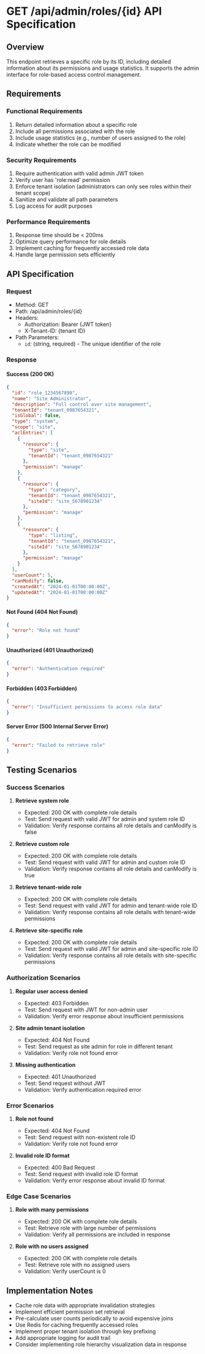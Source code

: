 # GET /api/admin/roles/{id} API Specification

## Overview

This endpoint retrieves a specific role by its ID, including detailed information about its permissions and usage statistics. It supports the admin interface for role-based access control management.

## Requirements

### Functional Requirements

1. Return detailed information about a specific role
2. Include all permissions associated with the role
3. Include usage statistics (e.g., number of users assigned to the role)
4. Indicate whether the role can be modified

### Security Requirements

1. Require authentication with valid admin JWT token
2. Verify user has 'role:read' permission
3. Enforce tenant isolation (administrators can only see roles within their tenant scope)
4. Sanitize and validate all path parameters
5. Log access for audit purposes

### Performance Requirements

1. Response time should be < 200ms
2. Optimize query performance for role details
3. Implement caching for frequently accessed role data
4. Handle large permission sets efficiently

## API Specification

### Request

- Method: GET
- Path: /api/admin/roles/{id}
- Headers:
  - Authorization: Bearer {JWT token}
  - X-Tenant-ID: {tenant ID}
- Path Parameters:
  - `id`: (string, required) - The unique identifier of the role

### Response

#### Success (200 OK)

```json
{
  "id": "role_1234567890",
  "name": "Site Administrator",
  "description": "Full control over site management",
  "tenantId": "tenant_0987654321",
  "isGlobal": false,
  "type": "system",
  "scope": "site",
  "aclEntries": [
    {
      "resource": {
        "type": "site",
        "tenantId": "tenant_0987654321"
      },
      "permission": "manage"
    },
    {
      "resource": {
        "type": "category",
        "tenantId": "tenant_0987654321",
        "siteId": "site_5678901234"
      },
      "permission": "manage"
    },
    {
      "resource": {
        "type": "listing",
        "tenantId": "tenant_0987654321",
        "siteId": "site_5678901234"
      },
      "permission": "manage"
    }
  ],
  "userCount": 5,
  "canModify": false,
  "createdAt": "2024-01-01T00:00:00Z",
  "updatedAt": "2024-01-01T00:00:00Z"
}
```

#### Not Found (404 Not Found)

```json
{
  "error": "Role not found"
}
```

#### Unauthorized (401 Unauthorized)

```json
{
  "error": "Authentication required"
}
```

#### Forbidden (403 Forbidden)

```json
{
  "error": "Insufficient permissions to access role data"
}
```

#### Server Error (500 Internal Server Error)

```json
{
  "error": "Failed to retrieve role"
}
```

## Testing Scenarios

### Success Scenarios

1. **Retrieve system role**
   - Expected: 200 OK with complete role details
   - Test: Send request with valid JWT for admin and system role ID
   - Validation: Verify response contains all role details and canModify is false

2. **Retrieve custom role**
   - Expected: 200 OK with complete role details
   - Test: Send request with valid JWT for admin and custom role ID
   - Validation: Verify response contains all role details and canModify is true

3. **Retrieve tenant-wide role**
   - Expected: 200 OK with complete role details
   - Test: Send request with valid JWT for admin and tenant-wide role ID
   - Validation: Verify response contains all role details with tenant-wide permissions

4. **Retrieve site-specific role**
   - Expected: 200 OK with complete role details
   - Test: Send request with valid JWT for admin and site-specific role ID
   - Validation: Verify response contains all role details with site-specific permissions

### Authorization Scenarios

1. **Regular user access denied**
   - Expected: 403 Forbidden
   - Test: Send request with JWT for non-admin user
   - Validation: Verify error response about insufficient permissions

2. **Site admin tenant isolation**
   - Expected: 404 Not Found
   - Test: Send request as site admin for role in different tenant
   - Validation: Verify role not found error

3. **Missing authentication**
   - Expected: 401 Unauthorized
   - Test: Send request without JWT
   - Validation: Verify authentication required error

### Error Scenarios

1. **Role not found**
   - Expected: 404 Not Found
   - Test: Send request with non-existent role ID
   - Validation: Verify role not found error

2. **Invalid role ID format**
   - Expected: 400 Bad Request
   - Test: Send request with invalid role ID format
   - Validation: Verify error response about invalid ID format

### Edge Case Scenarios

1. **Role with many permissions**
   - Expected: 200 OK with complete role details
   - Test: Retrieve role with large number of permissions
   - Validation: Verify all permissions are included in response

2. **Role with no users assigned**
   - Expected: 200 OK with complete role details
   - Test: Retrieve role with no assigned users
   - Validation: Verify userCount is 0

## Implementation Notes

- Cache role data with appropriate invalidation strategies
- Implement efficient permission set retrieval
- Pre-calculate user counts periodically to avoid expensive joins
- Use Redis for caching frequently accessed roles
- Implement proper tenant isolation through key prefixing
- Add appropriate logging for audit trail
- Consider implementing role hierarchy visualization data in response
